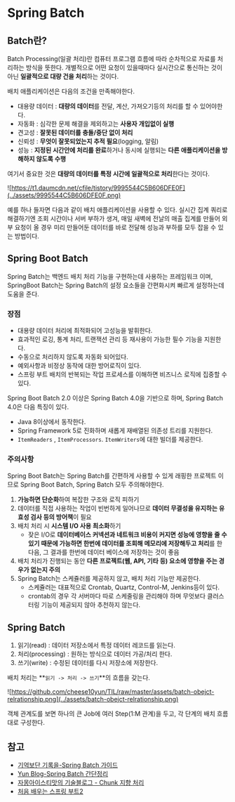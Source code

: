 # Spring Batch

## Batch란?

Batch Processing(일괄 처리)란 컴퓨터 프로그램 흐름에 따라 순차적으로 자료를 처리하는 방식을 뜻한다.
개별적으로 어떤 요청이 있을때마다 실시간으로 통신하는 것이 아닌 **일괄적으로 대량 건을 처리**하는 것이다.

배치 애플리케이션은 다음의 조건을 만족해야한다.

- 대용량 데이터 : **대량의 데이터**를 전달, 계산, 가져오기등의 처리를 할 수 있어야한다.
- 자동화 : 심각한 문제 해결을 제외하고는 **사용자 개입없이 실행**
- 견고성 : **잘못된 데이터를 충돌/중단 없이 처리**
- 신뢰성 : **무엇이 잘못되었는지 추적 필요**(logging, 알림)
- 성능 : **지정된 시간안에 처리를 완료**하거나 동시에 실행되는 **다른 애플리케이션을 방해하지 않도록 수행**

여기서 중요한 것은 **대량의 데이터를 특정 시간에 일괄적으로 처리**한다는 것이다.

![https://t1.daumcdn.net/cfile/tistory/9995544C5B606DFE0F](../assets/9995544C5B606DFE0F.png)

예를 하나 들자면 다음과 같이 배치 애플리케이션을 사용할 수 있다. 실시간 집계 쿼리로 해결하기엔 조회 시간이나 서버 부하가 생겨, 매일 새벽에 전날의 매출 집계를 만들어 외부 요청이 올 경우 미리 만들어둔 데이터를 바로 전달해 성능과 부하를 모두 잡을 수 있는 방법이다.

## Spring Boot Batch

Spring Batch는 백엔드 배치 처리 기능을 구현하는데 사용하는 프레임워크 이며, SpringBoot Batch는 Spring Batch의 설정 요소들을 간편화시켜 빠르게 설정하는데 도움을 준다.

### 장점

- 대용량 데이터 처리에 최적화되어 고성능을 발휘한다.
- 효과적인 로깅, 통계 처리, 트랜잭션 관리 등 재사용이 가능한 필수 기능을 지원한다.
- 수동으로 처리하지 않도록 자동화 되어있다.
- 예외사항과 비정상 동작에 대한 방어로직이 있다.
- 스프링 부트 배치의 반복되는 작업 프로세스를 이해하면 비즈니스 로직에 집중할 수 있다.

Spring Boot Batch 2.0 이상은 Spring Batch 4.0을 기반으로 하며, Spring Batch 4.0은 다음 특징이 있다.

- Java 8이상에서 동작한다.
- Spring Framework 5로 진화하며 새롭게 재배열된 의존성 트리를 지원한다.
- `ItemReaders` , `ItemProcessors`. `ItemWriters`에 대한 빌더를 제공한다.

### 주의사항

Spring Boot Batch는 Spring Batch를 간편하게 사용할 수 있게 래핑한 프로젝트 이므로 Spring Boot Batch, Spring Batch 모두 주의해야한다.

1. **가능하면 단순화**하여 복잡한 구조와 로직 피하기
2. 데이터를 직접 사용하는 작업이 빈번하게 일어나므로 **데이터 무결성을 유지하는 유효성 검사 등의 방어책**이 필요
3. 배치 처리 시 **시스템 I/O 사용 최소화**하기
   - 잦은 I/O로 **데이터베이스 커넥션과 네트워크 비용이 커지면 성능에 영향을 줄 수 있기 때문에 가능하면 한번에 데이터를 조회해 메모리에 저장해두고 처리**를 한 다음, 그 결과를 한번에 데이터 베이스에 저장하는 것이 좋음
4. 배치 처리가 진행되는 동안 **다른 프로젝트(웹, API, 기타 등) 요소에 영향을 주는 경우가 없는지 주의**
5. Spring Batch는 스케쥴러를 제공하지 않고, 배치 처리 기능만 제공한다.
   - 스케쥴러는 대표적으로 Crontab, Quartz, Control-M, Jenkins등이 있다.
   - crontab의 경우 각 서버마다 따로 스케줄링을 관리해야 하며 무엇보다 클러스터링 기능이 제공되지 않아 추천하지 않는다.

## Spring Batch

1. 읽기(read) : 데이터 저장소에서 특정 데이터 레코드를 읽는다.
2. 처리(processing) : 원하는 방식으로 데이터 가공/처리 한다.
3. 쓰기(write) : 수정된 데이터를 다시 저장소에 저장한다.

배치 처리는 **`읽기 -> 처리 -> 쓰기`**의 흐름을 갖는다.

![https://github.com/cheese10yun/TIL/raw/master/assets/batch-obejct-relrationship.png](../assets/batch-obejct-relrationship.png)

객체 관계도를 보면 하나의 큰 Job에 여러 Step(1:M 관계)을 두고, 각 단계의 배치 흐름대로 구성한다. 


## 참고

- [기억보단 기록을-Spring Batch 가이드](https://jojoldu.tistory.com/324)
- [Yun Blog-Spring Batch 간단정리](https://cheese10yun.github.io/spring-batch-basic/)
- [자몽아이스티맛의 기술블로그 - Chunk 지향 처리](https://jamong-icetea.tistory.com/232)
- [처음 배우는 스프링 부트2](https://www.hanbit.co.kr/store/books/look.php?p_code=B4458049183)

